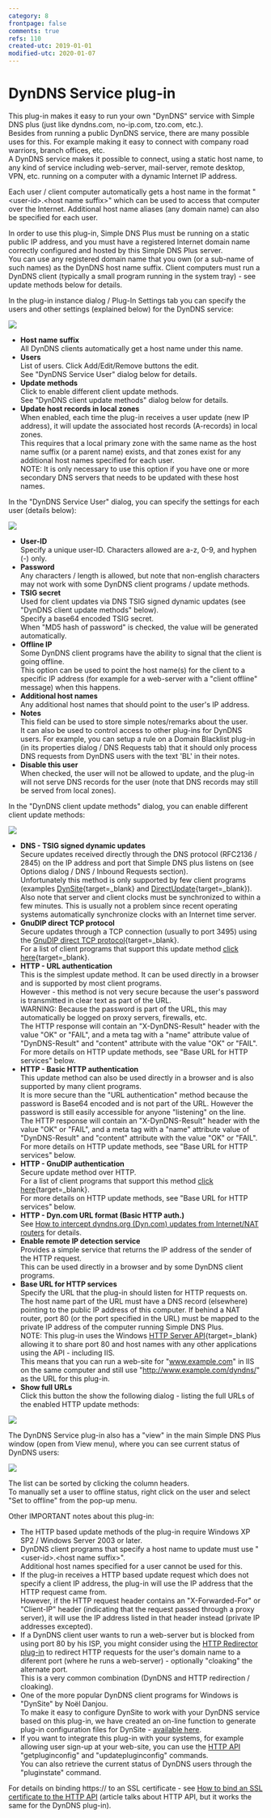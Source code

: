 ```yaml
---
category: 8
frontpage: false
comments: true
refs: 110
created-utc: 2019-01-01
modified-utc: 2020-01-07
---
```

# DynDNS Service plug-in

This plug-in makes it easy to run your own "DynDNS" service with Simple DNS plus (just like dyndns.com, no-ip.com, tzo.com, etc.).  
Besides from running a public DynDNS service, there are many possible uses for this. For example making it easy to connect with company road warriors, branch offices, etc.  
A DynDNS service makes it possible to connect, using a static host name, to any kind of service including web-server, mail-server, remote desktop, VPN, etc. running on a computer with a dynamic Internet IP address.

Each user / client computer automatically gets a host name in the format "&lt;user-id&gt;.&lt;host name suffix&gt;" which can be used to access that computer over the Internet. Additional host name aliases (any domain name) can also be specified for each user.

In order to use this plug-in, Simple DNS Plus must be running on a static public IP address, and you must have a registered Internet domain name correctly configured and hosted by this Simple DNS Plus server.  
You can use any registered domain name that you own (or a sub-name of such names) as the DynDNS host name suffix. Client computers must run a DynDNS client (typically a small program running in the system tray) - see update methods below for details.

In the plug-in instance dialog / Plug-In Settings tab you can specify the users and other settings (explained below) for the DynDNS service:

![](img/173/1.png)

- **Host name suffix**  
All DynDNS clients automatically get a host name under this name.
- **Users**  
List of users. Click Add/Edit/Remove buttons the edit.  
See "DynDNS Service User" dialog below for details.
- **Update methods**  
Click to enable different client update methods.  
See "DynDNS client update methods" dialog below for details.
- **Update host records in local zones**  
When enabled, each time the plug-in receives a user update (new IP address), it will update the associated host records (A-records) in local zones.  
This requires that a local primary zone with the same name as the host name suffix (or a parent name) exists, and that zones exist for any additional host names specified for each user.  
NOTE: It is only necessary to use this option if you have one or more secondary DNS servers that needs to be updated with these host names.

In the "DynDNS Service User" dialog, you can specify the settings for each user (details below):

![](img/173/2.png)

- **User-ID**  
Specify a unique user-ID. Characters allowed are a-z, 0-9, and hyphen (-) only.
- **Password**  
Any characters / length is allowed, but note that non-english characters may not work with some DynDNS client programs / update methods.
- **TSIG secret**  
Used for client updates via DNS TSIG signed dynamic updates (see "DynDNS client update methods" below).  
Specify a base64 encoded TSIG secret.  
When "MD5 hash of password" is checked, the value will be generated automatically.
- **Offline IP**  
Some DynDNS client programs have the ability to signal that the client is going offline.  
This option can be used to point the host name(s) for the client to a specific IP address (for example for a web-server with a "client offline" message) when this happens.
- **Additional host names**  
Any additional host names that should point to the user's IP address.
- **Notes**  
This field can be used to store simple notes/remarks about the user.  
It can also be used to control access to other plug-ins for DynDNS users. For example, you can setup a rule on a Domain Blacklist plug-in (in its properties dialog / DNS Requests tab) that it should only process DNS requests from DynDNS users with the text 'BL' in their notes.
- **Disable this user**  
When checked, the user will not be allowed to update, and the plug-in will not serve DNS records for the user (note that DNS records may still be served from local zones).

In the "DynDNS client update methods" dialog, you can enable different client update methods:

![](img/173/3.png)

- **DNS - TSIG signed dynamic updates**  
Secure updates received directly through the DNS protocol (RFC2136 / 2845) on the IP address and port that Simple DNS plus listens on (see Options dialog / DNS / Inbound Requests section).  
Unfortunately this method is only supported by few client programs (examples [DynSite](http://noeld.com/dynsite.asp){target=_blank} and [DirectUpdate](http://www.directupdate.net/){target=_blank}).  
Also note that server and client clocks must be synchronized to within a few minutes. This is usually not a problem since recent operating systems automatically synchronize clocks with an Internet time server.
- **GnuDIP direct TCP protocol**  
Secure updates through a TCP connection (usually to port 3495) using the [GnuDIP direct TCP protocol](http://gnudip2.sourceforge.net/gnudip-www/latest/gnudip/html/protocol.html){target=_blank}.  
For a list of client programs that support this update method [click here](http://gnudip2.sourceforge.net/gnudip-www/latest/gnudip/html/clients.html){target=_blank}.
- **HTTP - URL authentication**  
This is the simplest update method. It can be used directly in a browser and is supported by most client programs.  
However - this method is not very secure because the user's password is transmitted in clear text as part of the URL.  
WARNING: Because the password is part of the URL, this may automatically be logged on proxy servers, firewalls, etc.  
The HTTP response will contain an "X-DynDNS-Result" header with the value "OK" or "FAIL", and a meta tag with a "name" attribute value of "DynDNS-Result" and "content" attribute with the value "OK" or "FAIL".  
For more details on HTTP update methods, see "Base URL for HTTP services" below.
- **HTTP - Basic HTTP authentication**  
This update method can also be used directly in a browser and is also supported by many client programs.  
It is more secure than the "URL authentication" method because the password is Base64 encoded and is not part of the URL. However the password is still easily accessible for anyone "listening" on the line.  
The HTTP response will contain an "X-DynDNS-Result" header with the value "OK" or "FAIL", and a meta tag with a "name" attribute value of "DynDNS-Result" and "content" attribute with the value "OK" or "FAIL".  
For more details on HTTP update methods, see "Base URL for HTTP services" below.
- **HTTP - GnuDIP authentication**  
Secure update method over HTTP.  
For a list of client programs that support this method [click here](http://gnudip2.sourceforge.net/gnudip-www/latest/gnudip/html/clients.html){target=_blank}.  
For more details on HTTP update methods, see "Base URL for HTTP services" below.
- **HTTP - Dyn.com URL format (Basic HTTP auth.)**  
See [How to intercept dyndns.org (Dyn.com) updates from Internet/NAT routers](/kb/66) for details.
- **Enable remote IP detection service**  
Provides a simple service that returns the IP address of the sender of the HTTP request.  
This can be used directly in a browser and by some DynDNS client programs.
- **Base URL for HTTP services**  
Specify the URL that the plug-in should listen for HTTP requests on.  
The host name part of the URL must have a DNS record (elsewhere) pointing to the public IP address of this computer. If behind a NAT router, port 80 (or the port specified in the URL) must be mapped to the private IP address of the computer running Simple DNS Plus.  
NOTE: This plug-in uses the Windows [HTTP Server API](http://msdn.microsoft.com/en-us/library/aa364510%28vs.85%29.aspx){target=_blank} allowing it to share port 80 and host names with any other applications using the API - including IIS.  
This means that you can run a web-site for "www.example.com" in IIS on the same computer and still use "http://www.example.com/dyndns/" as the URL for this plug-in.
- **Show full URLs**  
Click this button the show the following dialog - listing the full URLs of the enabled HTTP update methods:

![](img/173/4.png)

The DynDNS Service plug-in also has a "view" in the main Simple DNS Plus window (open from View menu), where you can see current status of DynDNS users:

![](img/173/5.png)

The list can be sorted by clicking the column headers.  
To manually set a user to offline status, right click on the user and select "Set to offline" from the pop-up menu.

Other IMPORTANT notes about this plug-in:

- The HTTP based update methods of the plug-in require Windows XP SP2 / Windows Server 2003 or later.
- DynDNS client programs that specify a host name to update must use "&lt;user-id&gt;.&lt;host name suffix&gt;".  
Additional host names specified for a user cannot be used for this.
- If the plug-in receives a HTTP based update request which does not specify a client IP address, the plug-in will use the IP address that the HTTP request came from.  
However, if the HTTP request header contains an "X-Forwarded-For" or "Client-IP" header (indicating that the request passed through a proxy server), it will use the IP address listed in that header instead (private IP addresses excepted).
- If a DynDNS client user wants to run a web-server but is blocked from using port 80 by his ISP, you might consider using the [HTTP Redirector plug-in](https://simpledns.plus/plugin-httpredir) to redirect HTTP requests for the user's domain name to a diferent port (where he runs a web-server) - optionally "cloaking" the alternate port.  
This is a very common combination (DynDNS and HTTP redirection / cloaking).
- One of the more popular DynDNS client programs for Windows is "DynSite" by Noël Danjou.  
To make it easy to configure DynSite to work with your DynDNS service based on this plug-in, we have created an on-line function to generate plug-in configuration files for DynSite - [available here](https://simpledns.plus/dynsite-plugin).
- If you want to integrate this plug-in with your systems, for example allowing user sign-up at your web-site, you can use the [HTTP API](/kb/115) "getpluginconfig" and "updatepluginconfig" commands.  
You can also retrieve the current status of DynDNS users through the "pluginstate" command.

For details on binding https:// to an SSL certificate - see [How to bind an SSL certificate to the HTTP API](/kb/163) (article talks about HTTP API, but it works the same for the DynDNS plug-in).


